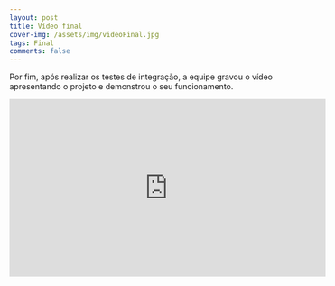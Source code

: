 ```yaml
---
layout: post
title: Vídeo final
cover-img: /assets/img/videoFinal.jpg
tags: Final
comments: false
---
```


Por fim, após realizar os testes de integração, a equipe gravou o vídeo apresentando o projeto e demonstrou o seu funcionamento.

<iframe class="center" width="560" height="315" src="https://www.youtube.com/embed/w8k9mWNndKU" title="YouTube video player" frameborder="0" allow="accelerometer; autoplay; clipboard-write; encrypted-media; gyroscope; picture-in-picture" allowfullscreen></iframe>
